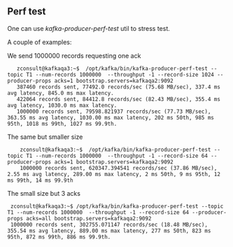 ## Perf test

One can use _kafka-producer-perf-test_ util to stress test.

A couple of examples:

We send 1000000 records requesting one ack

       zconsult@kafkaqa3:~$  /opt/kafka/bin/kafka-producer-perf-test --topic T1 --num-records 1000000  --throughput -1 --record-size 1024 --producer-props acks=1 bootstrap.servers=kafkaqa2:9092
       387460 records sent, 77492.0 records/sec (75.68 MB/sec), 337.4 ms avg latency, 845.0 ms max latency.
       422064 records sent, 84412.8 records/sec (82.43 MB/sec), 355.4 ms avg latency, 1030.0 ms max latency.
       1000000 records sent, 79598.821937 records/sec (77.73 MB/sec), 363.55 ms avg latency, 1030.00 ms max latency, 202 ms 50th, 985 ms 95th, 1018 ms 99th, 1027 ms 99.9th.


The same but smaller size

        zconsult@kafkaqa3:~$  /opt/kafka/bin/kafka-producer-perf-test --topic T1 --num-records 1000000  --throughput -1 --record-size 64 --producer-props acks=1 bootstrap.servers=kafkaqa2:9092
        1000000 records sent, 620347.394541 records/sec (37.86 MB/sec), 2.55 ms avg latency, 289.00 ms max latency, 2 ms 50th, 9 ms 95th, 12 ms 99th, 14 ms 99.9th


The small size but 3 acks
    
     zconsult@kafkaqa3:~$ /opt/kafka/bin/kafka-producer-perf-test --topic T1 --num-records 1000000  --throughput -1 --record-size 64 --producer-props acks=all bootstrap.servers=kafkaqa2:9092
     1000000 records sent, 302755.071147 records/sec (18.48 MB/sec), 355.54 ms avg latency, 889.00 ms max latency, 277 ms 50th, 823 ms 95th, 872 ms 99th, 886 ms 99.9th.


